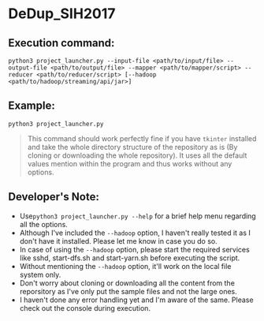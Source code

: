 # DeDup_SIH2017

## Execution command:
`python3 project_launcher.py --input-file <path/to/input/file> --output-file <path/to/output/file> --mapper <path/to/mapper/script> --reducer <path/to/reducer/script> [--hadoop <path/to/hadoop/streaming/api/jar>]`

## Example:
`python3 project_launcher.py`
> This command should work perfectly fine if you have `tkinter` installed and take the whole directory structure of the repository as is (By cloning or downloading the whole repository). It uses all the default values mention within the program and thus works without any options.

## Developer's Note:
- Use`python3 project_launcher.py --help` for a brief help menu regarding all the options.
- Although I've included the `--hadoop` option, I haven't really tested it as I don't have it installed. Please let me know in case you do so.
- In case of using the `--hadoop` option, please start the required services like sshd, start-dfs.sh and start-yarn.sh before executing the script.
- Without mentioning the `--hadoop` option, it'll work on the local file system only.
- Don't worry about cloning or downloading all the content from the reporsitory as I've only put the sample files and not the large ones.
- I haven't done any error handling yet and I'm aware of the same. Please check out the console during execution.
